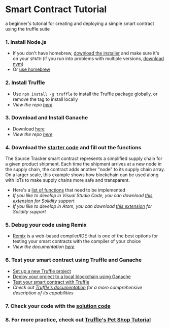Smart Contract Tutorial
=======================
a beginner's tutorial for creating and deploying a simple smart contract using the truffle suite



### 1.   Install Node.js
- If you don't have homebrew, [download the installer](https://nodejs.org/en/download/) and make sure it's on your `$PATH`
(if you run into problems with multiple versions, [download nvm](https://github.com/nvm-sh/nvm#installation-and-update))
- Or [use homebrew](https://changelog.com/posts/install-node-js-with-homebrew-on-os-x)


### 2.   Install Truffle
- Use `npm install -g truffle` to install the Truffle package globally, or remove the tag to install locally
- *View the repo [here](https://github.com/trufflesuite/truffle)*


### 3.   Download and Install Ganache
- Download [here](https://www.trufflesuite.com/ganache)
- *View the repo [here](https://github.com/trufflesuite/ganache)*


### 4.   Download the [starter code](./starter/SourceTracker.sol) and fill out the functions
The Source Tracker smart contract represents a simplified supply chain for a given product shipment. Each time the shipment arrives at a new node in the supply chain, the contract adds another "node" to its supply chain array. On a larger scale, this example shows how blockchain can be used along with IoTs to make supply chains more safe and transparent.
- Here's a [list of functions](./guides/ImplementationGuide.md) that need to be implemented
- *If you like to develop in Visual Studio Code, you can download [this extension](https://marketplace.visualstudio.com/items?itemName=JuanBlanco.solidity) for Solidity support*
- *If you like to develop in Atom, you can download [this extension](https://github.com/0mkara/etheratom) for Solidity support*


### 5.   Debug your code using Remix
- [Remix](https://remix.ethereum.org) is a web-based compiler/IDE that is one of the best options for testing your smart contracts with the compiler of your choice
- *View the documentation [here](https://remix.readthedocs.io/en/latest/#)*


### 6.   Test your smart contract using Truffle and Ganache
- [Set up a new Truffle project](./guides/TruffleGuide.md)
- [Deploy your project to a local blockchain using Ganache](./guides/DeployGuide.md)
- [Test your smart contract with Truffle](./guides/TestGuide.md)
- *Check out [Truffle's documentation](https://www.trufflesuite.com/docs/truffle/overview) for a more comprehensive description of its capabilities*


### 7.   Check your code with the [solution code](./solution/SourceTracker.sol)


### 8.   For more practice, check out [Truffle's Pet Shop Tutorial](https://www.trufflesuite.com/tutorials/pet-shop)
